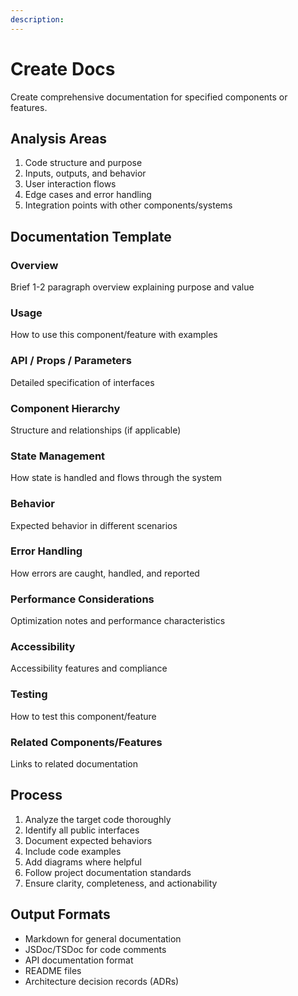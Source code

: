 ```yaml
---
description: 
---
```


# Create Docs

Create comprehensive documentation for specified components or features.

## Analysis Areas

1. Code structure and purpose
2. Inputs, outputs, and behavior
3. User interaction flows
4. Edge cases and error handling
5. Integration points with other components/systems

## Documentation Template

### Overview

Brief 1-2 paragraph overview explaining purpose and value

### Usage

How to use this component/feature with examples

### API / Props / Parameters

Detailed specification of interfaces

### Component Hierarchy

Structure and relationships (if applicable)

### State Management

How state is handled and flows through the system

### Behavior

Expected behavior in different scenarios

### Error Handling

How errors are caught, handled, and reported

### Performance Considerations

Optimization notes and performance characteristics

### Accessibility

Accessibility features and compliance

### Testing

How to test this component/feature

### Related Components/Features

Links to related documentation

## Process

1. Analyze the target code thoroughly
2. Identify all public interfaces
3. Document expected behaviors
4. Include code examples
5. Add diagrams where helpful
6. Follow project documentation standards
7. Ensure clarity, completeness, and actionability

## Output Formats

- Markdown for general documentation
- JSDoc/TSDoc for code comments
- API documentation format
- README files
- Architecture decision records (ADRs)
